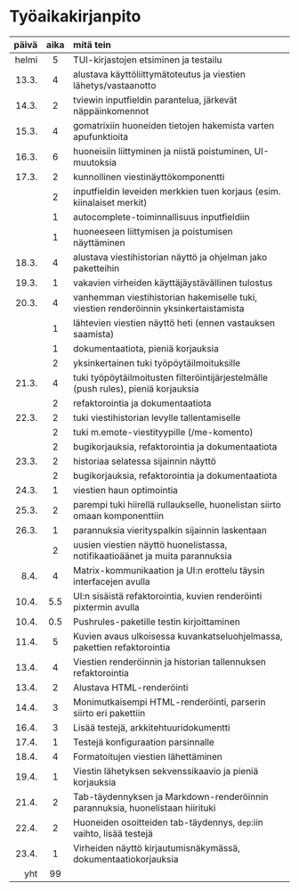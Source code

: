 # Työaikakirjanpito

| päivä | aika | mitä tein                                                                             |
|------:|:----:|:--------------------------------------------------------------------------------------|
| helmi | 5    | TUI-kirjastojen etsiminen ja testailu                                                 |
| 13.3. | 4    | alustava käyttöliittymätoteutus ja viestien lähetys/vastaanotto                       |
| 14.3. | 2    | tviewin inputfieldin parantelua, järkevät näppäinkomennot                             |
| 15.3. | 4    | gomatrixiin huoneiden tietojen hakemista varten apufunktioita                         |
| 16.3. | 6    | huoneisiin liittyminen ja niistä poistuminen, UI-muutoksia                            |
| 17.3. | 2    | kunnollinen viestinäyttökomponentti                                                   |
|       | 2    | inputfieldin leveiden merkkien tuen korjaus (esim. kiinalaiset merkit)                |
|       | 1    | autocomplete-toiminnallisuus inputfieldiin                                            |
|       | 1    | huoneeseen liittymisen ja poistumisen näyttäminen                                     |
| 18.3. | 4    | alustava viestihistorian näyttö ja ohjelman jako paketteihin                          |
| 19.3. | 1    | vakavien virheiden käyttäjäystävällinen tulostus                                      |
| 20.3. | 4    | vanhemman viestihistorian hakemiselle tuki, viestien renderöinnin yksinkertaistamista |
|       | 1    | lähtevien viestien näyttö heti (ennen vastauksen saamista)                            |
|       | 1    | dokumentaatiota, pieniä korjauksia                                                    |
|       | 2    | yksinkertainen tuki työpöytäilmoituksille                                             |
| 21.3. | 4    | tuki työpöytäilmoitusten filteröintijärjestelmälle (push rules), pieniä korjauksia    |
|       | 2    | refaktorointia ja dokumentaatiota                                                     |
| 22.3. | 2    | tuki viestihistorian levylle tallentamiselle                                          |
|       | 2    | tuki m.emote-viestityypille (/me-komento)                                             |
|       | 2    | bugikorjauksia, refaktorointia ja dokumentaatiota                                     |
| 23.3. | 2    | historiaa selatessa sijainnin näyttö                                                  |
|       | 2    | bugikorjauksia, refaktorointia ja dokumentaatiota                                     |
| 24.3. | 1    | viestien haun optimointia                                                             |
| 25.3. | 2    | parempi tuki hiirellä rullaukselle, huonelistan siirto omaan komponenttiin            |
| 26.3. | 1    | parannuksia vierityspalkin sijainnin laskentaan                                       |
|       | 2    | uusien viestien näyttö huonelistassa, notifikaatioäänet ja muita parannuksia          |
|  8.4. | 4    | Matrix-kommunikaation ja UI:n erottelu täysin interfacejen avulla                     |
| 10.4. | 5.5  | UI:n sisäistä refaktorointia, kuvien renderöinti pixtermin avulla                     |
| 10.4. | 0.5  | Pushrules-paketille testin kirjoittaminen                                             |
| 11.4. | 5    | Kuvien avaus ulkoisessa kuvankatseluohjelmassa, pakettien refaktorointia              |
| 13.4. | 4    | Viestien renderöinnin ja historian tallennuksen refaktorointia                        |
| 13.4. | 2    | Alustava HTML-renderöinti                                                             |
| 14.4. | 3    | Monimutkaisempi HTML-renderöinti, parserin siirto eri pakettiin                       |
| 16.4. | 3    | Lisää testejä, arkkitehtuuridokumentti                                                |
| 17.4. | 1    | Testejä konfiguraation parsinnalle                                                    |
| 18.4. | 4    | Formatoitujen viestien lähettäminen                                                   |
| 19.4. | 1    | Viestin lähetyksen sekvenssikaavio ja pieniä korjauksia                               |
| 21.4. | 2    | Tab-täydennyksen ja Markdown-renderöinnin parannuksia, huonelistaan hiirituki         |
| 22.4. | 2    | Huoneiden osoitteiden tab-täydennys, `dep`:iin vaihto, lisää testejä                  |
| 23.4. | 1    | Virheiden näyttö kirjautumisnäkymässä, dokumentaatiokorjauksia                        |
| yht   | 99   |                                                                                       |
